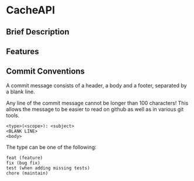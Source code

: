 # CacheAPI

## Brief Description

## Features

## Commit Conventions

A commit message consists of a header, a body and a footer, separated by a blank line.

Any line of the commit message cannot be longer than 100 characters! This allows the message to be easier to read on github as well as in various git tools.

```
<type>(<scope>): <subject>
<BLANK LINE>
<body>
```

The type can be one of the following:
```
feat (feature)
fix (bug fix)
test (when adding missing tests)
chore (maintain)
```